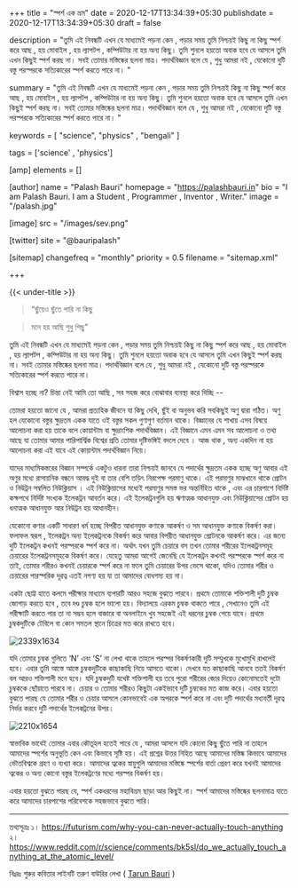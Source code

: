 +++
title = "স্পর্শ এক ভ্রম"
date = 2020-12-17T13:34:39+05:30
publishdate = 2020-12-17T13:34:39+05:30
draft = false

description = "তুমি এই নিবন্ধটি এখন যে মাধ্যমেই পড়না কেন , পড়ার সময় তুমি নিশ্চয়ই কিছু না কিছু স্পর্শ করে আছ , হয় মোবাইল , হয় ল্যাপটপ , কম্পিউটার না হয় অন্য কিছু। তুমি শুনলে হয়তো অবাক হবে যে আসলে তুমি এখন কিছুই স্পর্শ করছ না। সবই তোমার মস্তিষ্কের ছলনা মাত্র। পদার্থবিজ্ঞান বলে যে , শুধু আমরা নই , যেকোনো দুটি বস্তু পরস্পরকে সত্যিকারের স্পর্শ করতে পারে না। "

summary = "তুমি এই নিবন্ধটি এখন যে মাধ্যমেই পড়না কেন , পড়ার সময় তুমি নিশ্চয়ই কিছু না কিছু স্পর্শ করে আছ , হয় মোবাইল , হয় ল্যাপটপ , কম্পিউটার না হয় অন্য কিছু। তুমি শুনলে হয়তো অবাক হবে যে আসলে তুমি এখন কিছুই স্পর্শ করছ না। সবই তোমার মস্তিষ্কের ছলনা মাত্র। পদার্থবিজ্ঞান বলে যে , শুধু আমরা নই , যেকোনো দুটি বস্তু পরস্পরকে সত্যিকারের স্পর্শ করতে পারে না। "


keywords = [
    "science",
    "physics" ,
    "bengali"
]

tags = ['science' , 'physics']

[amp]
    elements = []


[author]
    name = "Palash Bauri"
    homepage = "https://palashbauri.in"
    bio = "I am Palash Bauri. I am a Student , Programmer , Inventor , Writer."
    image = "/palash.jpg"

[image]
    src = "/images/sev.png"    

[twitter]
    site = "@bauripalash"

[sitemap]
    changefreq = "monthly"
    priority = 0.5
    filename = "sitemap.xml"

+++

{{< under-title >}}

> “ছুঁয়েও ছুঁতে পারি না কিছু

> মনে হয় আছি শুধু পিছু”

তুমি এই নিবন্ধটি এখন যে মাধ্যমেই পড়না কেন , পড়ার সময় তুমি নিশ্চয়ই কিছু না কিছু স্পর্শ করে আছ , হয় মোবাইল , হয় ল্যাপটপ , কম্পিউটার না হয় অন্য কিছু। তুমি শুনলে হয়তো অবাক হবে যে আসলে তুমি এখন কিছুই স্পর্শ করছ না। সবই তোমার মস্তিষ্কের ছলনা মাত্র। পদার্থবিজ্ঞান বলে যে , শুধু আমরা নই , যেকোনো দুটি বস্তু পরস্পরকে সত্যিকারের স্পর্শ করতে পারে না। 

বিশ্বাস হচ্ছে না? চিন্তা নেই আমি তো আছি , সব সহজ করে বোঝাবার ব্যবস্থা করে দিচ্ছি -- 


তোমরা হয়তো জানো যে , আমরা প্রত্যহিক জীবনে যা কিছু দেখি, ছুঁই বা অনুভব করি সবকিছুই অণু দ্বারা গঠিত। অণু হল যেকোনো বস্তুর ক্ষুদ্রতম একক যাতে ওই বস্তুর সকল গুণাগুণ বর্তমান থাকে। বিজ্ঞানের যে শাখায় এসব বিষয়ে আলোচনা করা হয় তাকে বলে কোয়ান্টাম বা ক্ষুদ্রাংশিক পদার্থবিজ্ঞান। এই বিজ্ঞানে এমন এমন সব আলোচনা ও তথ্য আছে যা তোমার আমার পারিপার্শ্বিক বিশ্বের প্রতি তোমার দৃষ্টিভঙ্গিই বদলে দেবে । আজ থাক , অন্য একদিন না হয় আলোচনা করা এই যাবে এই কোয়ান্টাম পদার্থবিজ্ঞান নিয়ে।


যাদের মাধ্যমিকস্তরের বিজ্ঞান সম্পর্কে একটুও ধারনা তারা নিশ্চয়ই জানবে যে পদার্থের ক্ষুদ্রতম একক হচ্ছে অণু আবার এই অণুর মধ্যে রাসায়নিক বন্ধনে আবদ্ধ দুই বা তার বেশি তড়িৎ নিরপেক্ষ পরমাণু থাকে। এই পরমাণুর মাঝখানে থাকে প্রোটন ও নিউট্রন সম্বলিত নিউক্লিয়াস । এই নিউক্লিয়াসের মধ্যেই পরমাণুর সমস্ত ভর অন্তর্নিহিত থাকে , এবং এর চারপাশে নির্দিষ্ট কক্ষপথে নির্দিষ্ট সংখ্যক ইলেকট্রন আবর্তন করে। এই ইলেকট্রনগুলি হয় ঋণাত্মক আধানযুক্ত এবং নিউক্লিয়াসের প্রোটন হয় ধনাত্মক আধানযুক্ত আর নিউট্রন হয় আধানহীন। 


যেকোনো কণার একটি সাধারণ ধর্ম হচ্ছে বিপরীত আধানযুক্ত কণাকে আকর্ষণ ও সম আধানযুক্ত কণাকে বিকর্ষণ করা। ফলাফল স্বরূপ , ইলেকট্রন অন্য ইলেকট্রনকে বিকর্ষণ করে আবার বিপরীত আধানযুক্ত প্রোটনকে আকর্ষণ করে। এর জন্যে দুটি ইলেকট্রন কখনই পরস্পরকে স্পর্শ করে না। অর্থাৎ যখন তুমি চেয়ারে বস তখন তোমার শরীরের ইলেকট্রনসমূহ চেয়ারের ইলেকট্রনসমূহকে বিকর্ষণ করে। যেহেতু আমরা আগেই জেনেছি যে ইলেকট্রন কখনই পরস্পরকে স্পর্শ করে না তাই, তোমার শরীরও কখনই চেয়ারকে স্পর্শ করে না ফলে তুমি চেয়ারের উপর ভেসে থাকো, যদিও তোমার শরীর ও চেয়ারের পারস্পরিক দূরত্ব এতই নগণ্য হয় যা তা আমাদের বোধগম্য হয় না। 


একটা ছোট্ট হাতে কলমে পরীক্ষার মাধ্যমে ব্যপারটি আরও সহজে বুঝতে পারবে। প্রথমে তোমাকে শক্তিশালী দুটি চুম্বক জোগাড় করতে হবে , তবে দণ্ড চুম্বক হলে ভালো হয়। বিদ্যালয়ে এরকম চুম্বক থাকতে পারে , সেখানেও তুমি এই পরীক্ষাটি করতে পার তা না সম্ভব হলে বাজারে বা অনলাইনে খুব সহজেই এই ধরনের চুম্বক পেয়ে যাবে। 
প্রথমে চুম্বকদুটিকে টেবিলে বা কোন সমতল স্থানে চিত্রের মত করে রাখতে হবে। 

![](https://i.imgur.com/CENw050.jpg "2339x1634")


যদি তোমার চুম্বক গুলিতে ‘N’ এবং ‘S’ না লেখা থাকে তাহলে পরস্পর বিকর্ষণকারী দুটি সম্মুখকে মুখোমুখি রাখলেই হবে। এবার তুমি আস্তে আস্তে চুম্বকদুটিকে কাছাকাছি নিয়ে আসতে থাকো। দেখবে যত কাছাকাছি আনবে ততই বিকর্ষণ বল আরও শক্তিশালী মনে হবে। যদি চুম্বকদুটি যথেষ্ট শক্তিশালী হয় তবে পুরো শরীরের জোর দিয়েও কোনোমতেই দুটো চুম্বককে ছোঁয়াতে পারবে না। চেয়ার ও তোমার শরীরও কিছুটা একইভাবে দুটি চুম্বকের মত কাজ করে। এবার হয়তো বুঝতে পারছ যে তোমার শরীর ও চেয়ার আসলে কোনভাবেই এক অপরকে স্পর্শ করে না এবং দুটি পদার্থের মধ্যবর্তী দূরত্ব নির্ভর করবে দুটি পদার্থের ইলেকট্রনের উপর। 

![](https://i.imgur.com/8MhLQOZ.jpg "2210x1654")

স্বাভাবিক ভাবেই তোমার এবার কৌতূহল হতেই পারে যে , আমরা আসলে যদি কোনো কিছু ছুঁতে পারি না তাহলে আমাদের স্পর্শের অনুভূতি কেন এবং কিভাবে সৃষ্টি হয়। এই প্রশ্নের উত্তর নিহিত আছে আমাদের মস্তিষ্ক কিভাবে আমাদের ভৌতবিশ্বকে গ্রহণ ও ব্যখ্যা করে। আমাদের ত্বকের স্নায়ুগুলি আমাদের মস্তিষ্কে স্পর্শের বার্তা প্রেরণ করে যখনই আমাদের ত্বকের ও অন্য কোনো বস্তুর ইলেকট্রণের মধ্যে পরস্পর বিকর্ষণ হয়। 


এবার হয়তো বুঝতে পারছ যে, স্পর্শ একধরনের মহাবিভ্রম ছাড়া আর কিছুই না। স্পর্শ আমাদের মস্তিষ্কের ছলনামাত্র যাতে করে আমাদের চারপাশের পরিবেশকে সহজভাবে বুঝতে পারি। 

---

তথ্যসূত্রঃ
১। <https://futurism.com/why-you-can-never-actually-touch-anything>
২। <https://www.reddit.com/r/science/comments/bk5sl/do_we_actually_touch_anything_at_the_atomic_level/>

বিঃদ্রঃ শুরুর কবিতার লাইনটি তরুণ বাউরির লেখা ( [Tarun Bauri](https://www.facebook.com/tarunbauripp/) )


